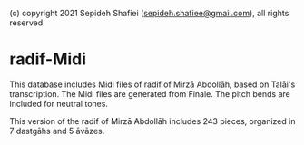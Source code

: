(c) copyright 2021 Sepideh Shafiei (sepideh.shafiee@gmail.com), all rights reserved


# radif-Midi

This database includes Midi files of radif of Mirzā Abdollāh, based on Talāi's transcription. The Midi files are generated from Finale. The pitch bends are included for neutral tones.

This version of the radif of Mirzā Abdollāh includes 243 pieces, organized in 7 dastgāhs and 5 āvāzes.
